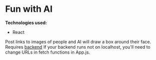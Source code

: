 # Fun with AI

**Technologies used:**

- React

Post links to images of people and AI will draw a box around their face.  
Requires [backend](https://github.com/aivasilev/fun-with-ai-api)
If your backend runs not on localhost, you'll need to change URLs in fetch functions in App.js.

